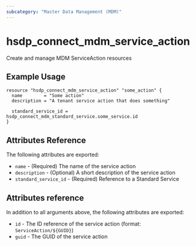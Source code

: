 ```yaml
---
subcategory: "Master Data Management (MDM)"
---
```


# hsdp_connect_mdm_service_action

Create and manage MDM ServiceAction resources

## Example Usage

```hcl
resource "hsdp_connect_mdm_service_action" "some_action" {
  name        = "Some action"
  description = "A tenant service action that does something"
  
  standard_service_id = hsdp_connect_mdm_standard_service.some_service.id
}
```

## Attributes Reference

The following attributes are exported:

* `name` - (Required) The name of the service action
* `description` - (Optional) A short description of the service action
* `standard_service_id` - (Required) Reference to a Standard Service

## Attributes reference

In addition to all arguments above, the following attributes are exported:

* `id` - The ID reference of the service action (format: `ServiceAction/${GUID}`)
* `guid` - The GUID of the service action
